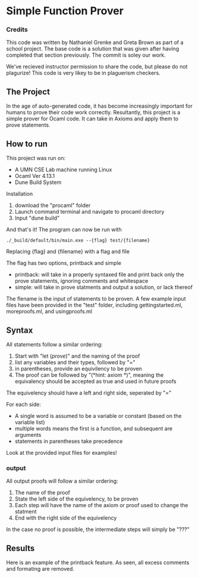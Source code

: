 # Simple Function Prover

### Credits
This code was written by Nathaniel Grenke and Greta Brown as part of a school project. The base code is a solution that was given after having completed that section previously. The commit is soley our work. 

We've recieved instructor permission to share the code, but please do not plagurize! This code is very likey to be in plaguerism checkers.

## The Project
In the age of auto-generated code, it has become increasingly important for humans to prove their code work correctly. Resultantly, this project is a simple prover for Ocaml code. It can take in Axioms and apply them to prove statements. 

## How to run
This project was run on:
- A UMN CSE Lab machine running Linux
- Ocaml Ver 4.13.1
- Dune Build System

Installation
1. download the "procaml" folder
2. Launch command terminal and navigate to procaml directory
3. Input "dune build"

And that's it! The program can now be run with
```
./_build/default/bin/main.exe --{flag} test/{filename}
```
Replacing {flag} and {filename} with a flag and file

The flag has two options, printback and simple
- printback: will take in a properly syntaxed file and print back only the prove statements, ignoring comments and whitespace
- simple: will take in prove statments and output a solution, or lack thereof

The flename is the input of statements to be proven. A few example input files have been provided in the "test" folder, including gettingstarted.ml, moreproofs.ml, and usingproofs.ml

## Syntax 
All statements follow a similar ordering:
1. Start with "let (*prove*)" and the naming of the proof
2. list any variables and their types, followed by "="
3. in parentheses, provide an equivilency to be proven
4. The proof can be followed by "(*hint: axiom *)", meaning the equivalency should be accepted as true and used in future proofs

The equivelency should have a left and right side, seperated by "="

For each side:
- A single word is assumed to be a variable or constant (based on the variable list)
- multiple words means the first is a function, and subsequent are arguments
- statements in parentheses take precedence

Look at the provided input files for examples!

### output
All output proofs will follow a similar ordering:
1. The name of the proof
2. State the left side of the equivelency, to be proven
3. Each step will have the name of the axiom or proof used to change the statment
4. End with the right side of the equivelency

In the case no proof is possible, the intermediate steps will simply be "???"

## Results

Here is an example of the printback feature. As seen, all excess comments and formating are removed.
